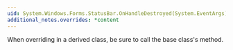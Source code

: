 ```yaml
---
uid: System.Windows.Forms.StatusBar.OnHandleDestroyed(System.EventArgs)
additional_notes.overrides: *content
---
```


<p>When overriding <xref href="System.Windows.Forms.StatusBar.OnHandleDestroyed(System.EventArgs)"></xref> in a derived class, be sure to call the base class's <xref href="System.Windows.Forms.Control.OnHandleDestroyed(System.EventArgs)"></xref> method.</p>


